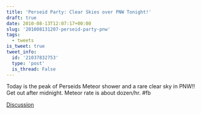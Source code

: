 ```yaml
---
title: 'Perseid Party: Clear Skies over PNW Tonight!'
draft: true
date: 2010-08-13T12:07:17+00:00
slug: '201008131207-perseid-party-pnw'
tags:
  - tweets
is_tweet: true
tweet_info:
  id: '21037832753'
  type: 'post'
  is_thread: False
---
```




Today is the peak of Perseids Meteor shower and a rare clear sky in PNW!! Get out after midnight. Meteor rate is about dozen/hr. #fb

[Discussion](https://x.com/sytelus/status/21037832753)
